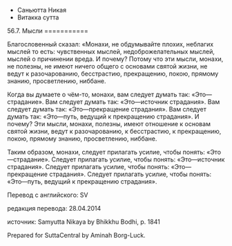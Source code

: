









* Саньютта Никая
* Витакка сутта


56\.7\. Мысли
\=\=\=\=\=\=\=\=\=\=\=



Благословенный сказал: «Монахи, не обдумывайте плохих, неблагих мыслей то есть: чувственных мыслей, недоброжелательных мыслей, мыслей о причинении вреда\. И почему? Потому что эти мысли, монахи, не полезны, не имеют ничего общего с основами святой жизни, не ведут к разочарованию, бесстрастию, прекращению, покою, прямому знанию, просветлению, ниббане\.


Когда вы думаете о чём\-то, монахи, вам следует думать так: «Это—страдание»\. Вам следует думать так: «Это—источник страдания»\. Вам следует думать так: «Это—прекращение страдания»\. Вам следует думать так: «Это—путь, ведущий к прекращению страдания»\. И почему? Эти мысли, монахи, полезны, имеют отношение к основам святой жизни, ведут к разочарованию, к бесстрастию, к прекращению, покою, прямому знанию, просветлению, ниббане\.


Таким образом, монахи, следует прилагать усилие, чтобы понять: «Это—страдание»\. Следует прилагать усилие, чтобы понять: «Это—источник страдания»\. Следует прилагать усилие, чтобы понять: «Это—прекращение страдания»\. Следует прилагать усилие, чтобы понять: «Это—путь, ведущий к прекращению страдания»\.



Перевод с английского: SV


редакция перевода: 28\.04\.2014


источник: Samyutta Nikaya by Bhikkhu Bodhi, p\. 1841


Prepared for SuttaCentral by Aminah Borg\-Luck\.






